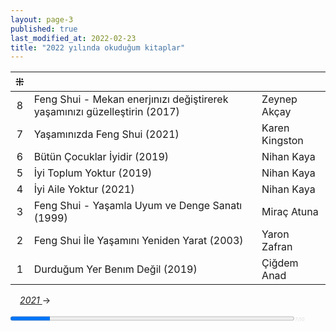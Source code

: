 ```yaml
---
layout: page-3
published: true
last_modified_at: 2022-02-23  
title: "2022 yılında okuduğum kitaplar"  
---
```



| ⁜ |  |  |
|:---:|:---- |:---- |
| 8 | Feng Shui - Mekan enerjınızı değiştirerek yaşamınızı güzelleştirin (2017) | Zeynep Akçay |
| 7 | Yaşamınızda Feng Shui (2021) | Karen Kingston |
| 6 | Bütün Çocuklar İyidir (2019) | Nihan Kaya |
| 5 | İyi Toplum Yoktur (2019) | Nihan Kaya |
| 4 | İyi Aile Yoktur (2021) | Nihan Kaya |
| 3 | Feng Shui - Yaşamla Uyum ve Denge Sanatı (1999) | Miraç Atuna |
| 2 | Feng Shui İle Yaşamını Yeniden Yarat (2003) | Yaron Zafran |
| 1 | Durduğum Yer Benım Değil (2019) | Çiğdem Anad |
  
<span class="link1" style="font-style: italic; padding-left: 3%;"><a href="/2021" title='2021'>2021 </a></span> &#8594;
  
<div><progress value="7" max="50" style="width: 90%;"></progress><span style="font-size: 50%; color: #dfdfdf; width: 5%" title="reading challenge 2022"> 7/50</span></div>
<div style="clear:both"></div>
